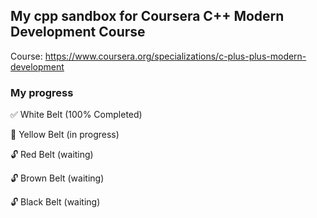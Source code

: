 ## My cpp sandbox for Coursera C++ Modern Development Course

Course: https://www.coursera.org/specializations/c-plus-plus-modern-development

### My progress

✅ White Belt (100% Completed)

🔎 Yellow Belt (in progress)

🔓 Red Belt (waiting)

🔓 Brown Belt (waiting)

🔓 Black Belt (waiting)
